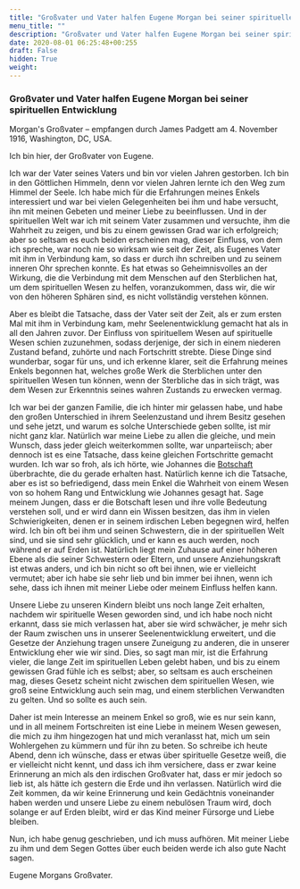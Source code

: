 ```yaml
---
title: "Großvater und Vater halfen Eugene Morgan bei seiner spirituellen Entwicklung"
menu_title: ""
description: "Großvater und Vater halfen Eugene Morgan bei seiner spirituellen Entwicklung"
date: 2020-08-01 06:25:48+00:255
draft: False
hidden: True
weight:
---
```

### Großvater und Vater halfen Eugene Morgan bei seiner spirituellen Entwicklung

Morgan's Großvater – empfangen durch James Padgett am 4. November 1916, Washington, DC, USA.

Ich bin hier, der Großvater von Eugene.

Ich war der Vater seines Vaters und bin vor vielen Jahren gestorben. Ich bin in den Göttlichen Himmeln, denn vor vielen Jahren lernte ich den Weg zum Himmel der Seele. Ich habe mich für die Erfahrungen meines Enkels interessiert und war bei vielen Gelegenheiten bei ihm und habe versucht, ihn mit meinen Gebeten und meiner Liebe zu beeinflussen. Und in der spirituellen Welt war ich mit seinem Vater zusammen und versuchte, ihm die Wahrheit zu zeigen, und bis zu einem gewissen Grad war ich erfolgreich; aber so seltsam es euch beiden erscheinen mag, dieser Einfluss, von dem ich spreche, war noch nie so wirksam wie seit der Zeit, als Eugenes Vater mit ihm in Verbindung kam, so dass er durch ihn schreiben und zu seinem inneren Ohr sprechen konnte. Es hat etwas so Geheimnisvolles an der Wirkung, die die Verbindung mit dem Menschen auf den Sterblichen hat, um dem spirituellen Wesen zu helfen, voranzukommen, dass wir, die wir von den höheren Sphären sind, es nicht vollständig verstehen können.

Aber es bleibt die Tatsache, dass der Vater seit der Zeit, als er zum ersten Mal mit ihm in Verbindung kam, mehr Seelenentwicklung gemacht hat als in all den Jahren zuvor. Der Einfluss von spirituellem Wesen auf spirituelle Wesen schien zuzunehmen, sodass derjenige, der sich in einem niederen Zustand befand, zuhörte und nach Fortschritt strebte. Diese Dinge sind wunderbar, sogar für uns, und ich erkenne klarer, seit die Erfahrung meines Enkels begonnen hat, welches große Werk die Sterblichen unter den spirituellen Wesen tun können, wenn der Sterbliche das in sich trägt, was dem Wesen zur Erkenntnis seines wahren Zustands zu erwecken vermag.

Ich war bei der ganzen Familie, die ich hinter mir gelassen habe, und habe den großen Unterschied in ihrem Seelenzustand und ihrem Besitz gesehen und sehe jetzt, und warum es solche Unterschiede geben sollte, ist mir nicht ganz klar. Natürlich war meine Liebe zu allen die gleiche, und mein Wunsch, dass jeder gleich weiterkommen sollte, war unparteiisch; aber dennoch ist es eine Tatsache, dass keine gleichen Fortschritte gemacht wurden. Ich war so froh, als ich hörte, wie Johannes die [Botschaft](/padgett-botschaften/padgett-botschaften-in-reihenfolge-des-datums/padgett-botschaften-1916/dr-stone-und-eugene-morgan-haben-sehr-viel-liebe-in-ihren-seelen-jep-johannes-4-november-1916/) überbrachte, die du gerade erhalten hast. Natürlich kenne ich die Tatsache, aber es ist so befriedigend, dass mein Enkel die Wahrheit von einem Wesen von so hohem Rang und Entwicklung wie Johannes gesagt hat. Sage meinem Jungen, dass er die Botschaft lesen und ihre volle Bedeutung verstehen soll, und er wird dann ein Wissen besitzen, das ihm in vielen Schwierigkeiten, denen er in seinem irdischen Leben begegnen wird, helfen wird. Ich bin oft bei ihm und seinen Schwestern, die in der spirituellen Welt sind, und sie sind sehr glücklich, und er kann es auch werden, noch während er auf Erden ist. Natürlich liegt mein Zuhause auf einer höheren Ebene als die seiner Schwestern oder Eltern, und unsere Anziehungskraft ist etwas anders, und ich bin nicht so oft bei ihnen, wie er vielleicht vermutet; aber ich habe sie sehr lieb und bin immer bei ihnen, wenn ich sehe, dass ich ihnen mit meiner Liebe oder meinem Einfluss helfen kann.

Unsere Liebe zu unseren Kindern bleibt uns noch lange Zeit erhalten, nachdem wir spirituelle Wesen geworden sind, und ich habe noch nicht erkannt, dass sie mich verlassen hat, aber sie wird schwächer, je mehr sich der Raum zwischen uns in unserer Seelenentwicklung erweitert, und die Gesetze der Anziehung tragen unsere Zuneigung zu anderen, die in unserer Entwicklung eher wie wir sind. Dies, so sagt man mir, ist die Erfahrung vieler, die lange Zeit im spirituellen Leben gelebt haben, und bis zu einem gewissen Grad fühle ich es selbst; aber, so seltsam es auch erscheinen mag, dieses Gesetz scheint nicht zwischen dem spirituellen Wesen, wie groß seine Entwicklung auch sein mag, und einem sterblichen Verwandten zu gelten. Und so sollte es auch sein.

Daher ist mein Interesse an meinem Enkel so groß, wie es nur sein kann, und in all meinem Fortschreiten ist eine Liebe in meinem Wesen gewesen, die mich zu ihm hingezogen hat und mich veranlasst hat, mich um sein Wohlergehen zu kümmern und für ihn zu beten. So schreibe ich heute Abend, denn ich wünsche, dass er etwas über spirituelle Gesetze weiß, die er vielleicht nicht kennt, und dass ich ihm versichere, dass er zwar keine Erinnerung an mich als den irdischen Großvater hat, dass er mir jedoch so lieb ist, als hätte ich gestern die Erde und ihn verlassen. Natürlich wird die Zeit kommen, da wir keine Erinnerung und kein Gedächtnis voneinander haben werden und unsere Liebe zu einem nebulösen Traum wird, doch solange er auf Erden bleibt, wird er das Kind meiner Fürsorge und Liebe bleiben.

Nun, ich habe genug geschrieben, und ich muss aufhören. Mit meiner Liebe zu ihm und dem Segen Gottes über euch beiden werde ich also gute Nacht sagen.

Eugene Morgans Großvater.
